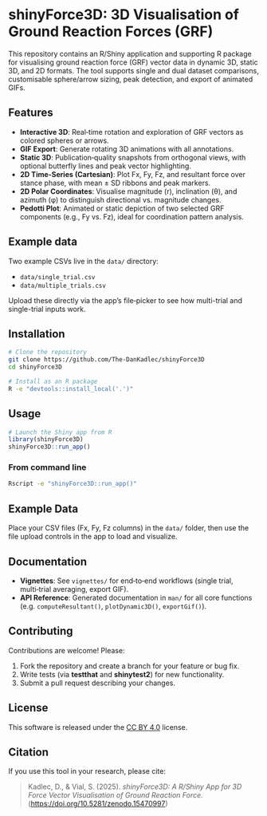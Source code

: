 # shinyForce3D: 3D Visualisation of Ground Reaction Forces (GRF)

This repository contains an R/Shiny application and supporting R package for visualising ground reaction force (GRF) vector data in dynamic 3D, static 3D, and 2D formats. The tool supports single and dual dataset comparisons, customisable sphere/arrow sizing, peak detection, and export of animated GIFs.

## Features

- **Interactive 3D**: Real‑time rotation and exploration of GRF vectors as colored spheres or arrows.
- **GIF Export**: Generate rotating 3D animations with all annotations.
- **Static 3D**: Publication‑quality snapshots from orthogonal views, with optional butterfly lines and peak vector highlighting.
- **2D Time-Series (Cartesian)**: Plot Fx, Fy, Fz, and resultant force over stance phase, with mean ± SD ribbons and peak markers.
- **2D Polar Coordinates**: Visualise magnitude (r), inclination (θ), and azimuth (φ) to distinguish directional vs. magnitude changes.
- **Pedotti Plot**: Animated or static depiction of two selected GRF components (e.g., Fy vs. Fz), ideal for coordination pattern analysis.

## Example data

Two example CSVs live in the `data/` directory:
- `data/single_trial.csv`  
- `data/multiple_trials.csv`  

Upload these directly via the app’s file‐picker to see how multi-trial and single-trial inputs work.

## Installation

```bash
# Clone the repository
git clone https://github.com/The-DanKadlec/shinyForce3D
cd shinyForce3D

# Install as an R package
R -e "devtools::install_local('.')"
```

## Usage

```r
# Launch the Shiny app from R
library(shinyForce3D)
shinyForce3D::run_app()
```

### From command line

```bash
Rscript -e "shinyForce3D::run_app()"
```

## Example Data

Place your CSV files (Fx, Fy, Fz columns) in the `data/` folder, then use the file upload controls in the app to load and visualize.

## Documentation

* **Vignettes**: See `vignettes/` for end‑to‑end workflows (single trial, multi‑trial averaging, export GIF).
* **API Reference**: Generated documentation in `man/` for all core functions (e.g. `computeResultant()`, `plotDynamic3D()`, `exportGif()`).

## Contributing

Contributions are welcome! Please:

1. Fork the repository and create a branch for your feature or bug fix.
2. Write tests (via **testthat** and **shinytest2**) for new functionality.
3. Submit a pull request describing your changes.

## License

This software is released under the [CC BY 4.0](https://creativecommons.org/licenses/by/4.0/) license.

## Citation

If you use this tool in your research, please cite:

> Kadlec, D., & Vial, S. (2025). *shinyForce3D: A R/Shiny App for 3D Force Vector Visualisation of Ground Reaction Force*. (https://doi.org/10.5281/zenodo.15470997)

